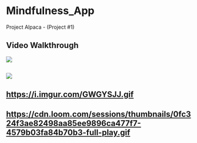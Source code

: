 # Mindfulness_App
Project Alpaca - (Project #1)


## Video Walkthrough
<a href="https://imgur.com/a/NbfiX0O">
   <img style="max-width:300px;" src="https://imgur.com/a/NbfiX0O.gif">
</a>


## <div>
##  <a href="https://www.loom.com/share/f6f1ac9a9c444159988aa368d2ad2e5a">
## <img style="max-width:300px;" src="https://cdn.loom.com/sessions/thumbnails/f6f1ac9a9c444159988aa368d2ad2e5a-49b56551ad86b177-full-play.gif">
## </a>
## </div>

  ## https://i.imgur.com/GWGYSJJ.gif

  ## https://cdn.loom.com/sessions/thumbnails/0fc324f3ae82498aa85ee9896ca477f7-4579b03fa84b70b3-full-play.gif